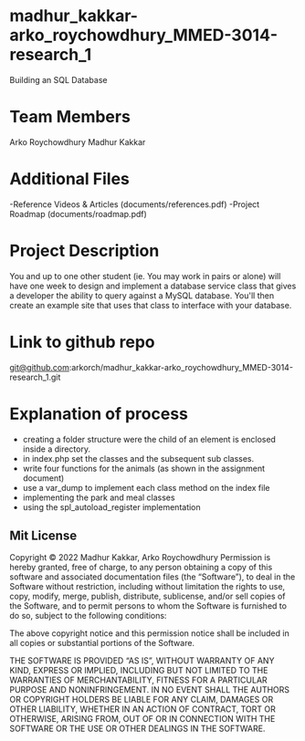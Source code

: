 # madhur_kakkar-arko_roychowdhury_MMED-3014-research_1

Building an SQL Database

# Team Members

Arko Roychowdhury
Madhur Kakkar

# Additional Files

-Reference Videos & Articles (documents/references.pdf)
-Project Roadmap (documents/roadmap.pdf)

# Project Description

You and up to one other student (ie. You may work in pairs or alone) will have one week to design and implement a database service class that gives a developer the ability to query against a MySQL database. You'll then create an example site that uses that class to interface with your database.

# Link to github repo

git@github.com:arkorch/madhur_kakkar-arko_roychowdhury_MMED-3014-research_1.git

# Explanation of process

- creating a folder structure were the child of an element is enclosed inside a directory.
- in index.php set the classes and the subsequent sub classes.
- write four functions for the animals (as shown in the assignment document)
- use a var_dump to implement each class method on the index file
- implementing the park and meal classes
- using the spl_autoload_register implementation

## Mit License

Copyright © 2022 Madhur Kakkar, Arko Roychowdhury
Permission is hereby granted, free of charge, to any person obtaining a copy of this software and associated documentation files (the “Software”), to deal in the Software without restriction, including without limitation the rights to use, copy, modify, merge, publish, distribute, sublicense, and/or sell copies of the Software, and to permit persons to whom the Software is furnished to do so, subject to the following conditions:

The above copyright notice and this permission notice shall be included in all copies or substantial portions of the Software.

THE SOFTWARE IS PROVIDED “AS IS”, WITHOUT WARRANTY OF ANY KIND, EXPRESS OR IMPLIED, INCLUDING BUT NOT LIMITED TO THE WARRANTIES OF MERCHANTABILITY, FITNESS FOR A PARTICULAR PURPOSE AND NONINFRINGEMENT. IN NO EVENT SHALL THE AUTHORS OR COPYRIGHT HOLDERS BE LIABLE FOR ANY CLAIM, DAMAGES OR OTHER LIABILITY, WHETHER IN AN ACTION OF CONTRACT, TORT OR OTHERWISE, ARISING FROM, OUT OF OR IN CONNECTION WITH THE SOFTWARE OR THE USE OR OTHER DEALINGS IN THE SOFTWARE.

